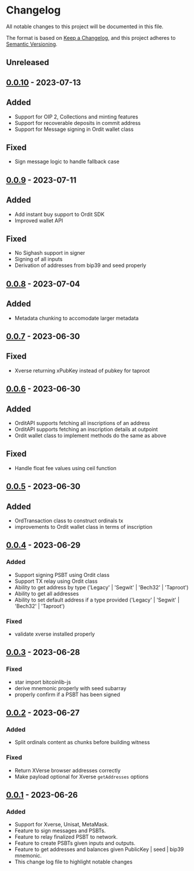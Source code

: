 # Changelog

All notable changes to this project will be documented in this file.

The format is based on [Keep a Changelog](https://keepachangelog.com/en/1.0.0/),
and this project adheres to [Semantic Versioning](https://semver.org/spec/v2.0.0.html).

## Unreleased

## [0.0.10] - 2023-07-13

## Added

- Support for OIP 2, Collections and minting features
- Support for recoverable deposits in commit address
- Support for Message signing in Ordit wallet class

## Fixed

- Sign message logic to handle fallback case

## [0.0.9] - 2023-07-11

## Added

- Add instant buy support to Ordit SDK
- Improved wallet API

## Fixed

- No Sighash support in signer
- Signing of all inputs
- Derivation of addresses from bip39 and seed properly

## [0.0.8] - 2023-07-04

## Added

- Metadata chunking to accomodate larger metadata

## [0.0.7] - 2023-06-30

## Fixed

- Xverse returning xPubKey instead of pubkey for taproot 


## [0.0.6] - 2023-06-30

## Added

- OrditAPI supports fetching all inscriptions of an address
- OrditAPI supports fetching an inscription details at outpoint
- Ordit wallet class to implement methods do the same as above

## Fixed

- Handle float fee values using ceil function

## [0.0.5] - 2023-06-30

## Added

- OrdTransaction class to construct ordinals tx
- improvements to Ordit wallet class in terms of inscription

## [0.0.4] - 2023-06-29

### Added 

- Support signing PSBT using Ordit class
- Support TX relay using Ordit class
- Ability to get address by type ('Legacy' | 'Segwit' | 'Bech32' | 'Taproot')
- Ability to get all addresses
- Ability to set default address if a type provided  ('Legacy' | 'Segwit' | 'Bech32' | 'Taproot')

### Fixed

- validate xverse installed properly

## [0.0.3] - 2023-06-28

### Fixed

- star import bitcoinlib-js
- derive mnemonic properly with seed subarray
- properly confirm if a PSBT has been signed


## [0.0.2] - 2023-06-27

### Added

- Split ordinals content as chunks before building witness

### Fixed

- Return XVerse browser addresses correctly
- Make payload optional for Xverse `getAddresses` options

## [0.0.1] - 2023-06-26

### Added

- Support for Xverse, Unisat, MetaMask.
- Feature to sign messages and PSBTs.
- Feature to relay finalized PSBT to network.
- Feature to create PSBTs given inputs and outputs.
- Feature to get addresses and balances given PublicKey | seed | bip39 mnemonic.
- This change log file to highlight notable changes

[0.0.10]: https://github.com/sadoprotocol/ordit-sdk/compare/v0.0.9...v0.0.10
[0.0.9]: https://github.com/sadoprotocol/ordit-sdk/compare/v0.0.8...v0.0.9
[0.0.8]: https://github.com/sadoprotocol/ordit-sdk/compare/v0.0.7...v0.0.8
[0.0.7]: https://github.com/sadoprotocol/ordit-sdk/compare/v0.0.6...v0.0.7
[0.0.6]: https://github.com/sadoprotocol/ordit-sdk/compare/v0.0.5...v0.0.6
[0.0.5]: https://github.com/sadoprotocol/ordit-sdk/compare/v0.0.4...v0.0.5
[0.0.4]: https://github.com/sadoprotocol/ordit-sdk/compare/v0.0.3...v0.0.4
[0.0.3]: https://github.com/sadoprotocol/ordit-sdk/compare/v0.0.2...v0.0.3
[0.0.2]: https://github.com/sadoprotocol/ordit-sdk/compare/v0.0.1...v0.0.2
[0.0.1]: https://github.com/sadoprotocol/ordit-sdk/releases/tag/v0.0.1